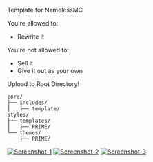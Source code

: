 Template for NamelessMC

You're allowed to:
- Rewrite it

You're not allowed to:
- Sell it
- Give it out as your own

Upload to Root Directory!
```
core/
├── includes/
│   ├── template/
styles/
├── templates/
│   ├── PRIME/
└── themes/
    ├── PRIME/
```

[![Screenshot-1](https://i.imgur.com/dnus9Qz.jpg)](#)
[![Screenshot-2](https://i.imgur.com/IMk4zuU.jpg)](#)
[![Screenshot-3](https://i.imgur.com/s0q6hwU.jpg)](#)
